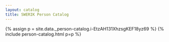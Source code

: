 ```yaml
---
layout: catalog
title: SWERIK Person Catalog
---
```

{% assign p = site.data._person-catalog.i-EtzAH131XhzsgKEF18yz69 %}
{% include person-catalog.html p=p %}

